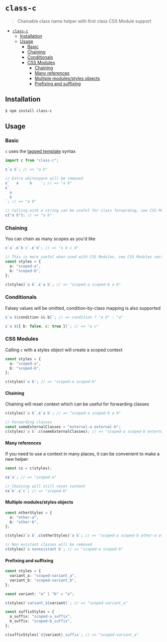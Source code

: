 # `class-c`

> Chainable class name helper with first class CSS Module support

- [`class-c`](#class-c)
  - [Installation](#installation)
  - [Usage](#usage)
    - [Basic](#basic)
    - [Chaining](#chaining)
    - [Conditionals](#conditionals)
    - [CSS Modules](#css-modules)
      - [Chaining](#chaining-1)
      - [Many references](#many-references)
      - [Multiple modules/styles objects](#multiple-modulesstyles-objects)
      - [Prefixing and suffixing](#prefixing-and-suffixing)

## Installation

```bash
$ npm install class-c
```

## Usage

### Basic

`c` uses the [tagged template](https://developer.mozilla.org/en-US/docs/Web/JavaScript/Reference/Template_literals#tagged_templates) syntax

```ts
import c from "class-c";

c`a b`; // => "a b"

// Extra whitespace will be removed
c`   a     b    `; // => "a b"
c`
  a
  b
`; // => "a b"

// Calling with a string can be useful for class forwarding, see CSS Modules section
c("a b"); // => "a b"
```

### Chaining

You can chain as many scopes as you'd like

```ts
c`a`.c`b c`.c`d`; // => "a b c d"

// This is more useful when used with CSS Modules, see CSS Modules section for more details
const styles = {
  a: "scoped-a",
  b: "scoped-b",
};

c(styles)`a b`.c`a b`; // => "scoped-a scoped-b a b"
```

### Conditionals

Falsey values will be omitted, condition-by-class mapping is also supported

```ts
c`a ${condition && b}`; // => condition ? "a b" : "a"

c`a ${{ b: false, c: true }}`; // => "a c"
```

### CSS Modules

Calling `c` with a styles object will create a scoped context

```ts
const styles = {
  a: "scoped-a",
  b: "scoped-b",
};

c(styles)`a b`; // => "scoped-a scoped-b"
```

#### Chaining

Chaining will reset context which can be useful for forwarding classes

```ts
c(styles)`a b`.c`a b`; // => "scoped-a scoped-b a b"

// Forwarding classes
const someExternalClasses = "external-a external-b";
c(styles)`a b`.c(someExternalClasses); // => "scoped-a scoped-b external-a external-b"
```

#### Many references

If you need to use a context in many places, it can be convenient to make a new helper

```ts
const cs = c(styles);

cs`a`; // => "scoped-a"

// Chaining will still reset context
cs`b`.c`c`; // => "scoped-b"
```

#### Multiple modules/styles objects

```ts
const otherStyles = {
  a: "other-a",
  b: "other-b",
};

c(styles)`a b`.c(otherStyles)`a b`; // => "scoped-a scoped-b other-a other-b"
```

```ts
// Non existant classes will be removed
c(styles)`a nonexistant b`; // => "scoped-a scoped-b"
```

#### Prefixing and suffixing

```ts
const styles = {
  variant_a: "scoped-variant_a",
  variant_b: "scoped-variant_b",
};

const variant: "a" | "b" = "a";

c(styles)`variant_${variant}`; // => "scoped-variant_a"

const suffixStyles = {
  a_suffix: "scoped-a_suffix",
  b_suffix: "scoped-b_suffix",
};

c(suffixStyles)`${variant}_suffix`; // => "scoped-variant_a"
```
